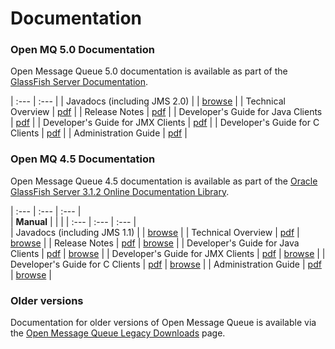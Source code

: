 # Documentation

### Open MQ 5.0 Documentation

Open Message Queue 5.0 documentation is available as part of the [GlassFish Server Documentation](https://javaee.github.io/glassfish/documentation).

| :--- | :--- | 
| Javadocs (including JMS 2.0) | | [browse](https://javaee.github.io/openmq/www/javadoc/5.0/javadoc/index.html) |
| Technical Overview | [pdf](https://javaee.github.io/glassfish/doc/4.0/mq-tech-over.pdf) |
| Release Notes | [pdf](https://javaee.github.io/glassfish/doc/4.0/mq-relnotes.pdf) |
| Developer's Guide for Java Clients | [pdf](https://javaee.github.io/glassfish/doc/4.0/mq-dev-guide-java.pdf) |
| Developer's Guide for JMX Clients | [pdf](https://javaee.github.io/glassfish/doc/4.0/mq-dev-guide-jmx.pdf) |
| Developer's Guide for C Clients | [pdf](https://javaee.github.io/glassfish/doc/4.0/mq-dev-guide-c.pdf) |
| Administration Guide | [pdf](https://javaee.github.io/glassfish/doc/4.0/mq-admin-guide.pdf)  |

### Open MQ 4.5 Documentation

Open Message Queue 4.5 documentation is available as part of the [Oracle GlassFish Server 3.1.2 Online Documentation Library](http://docs.oracle.com/cd/E26576_01/index.htm).

| :--- | :--- | :--- |  
| **Manual** | | |
| :--- | :--- | :--- |  
| Javadocs (including JMS 1.1) | | [browse](https://javaee.github.io/openmq/www/javadoc/5.0/javadoc/index.html) |
| Technical Overview | [pdf](http://docs.oracle.com/cd/E26576_01/doc.312/e24949.pdf) | [browse](http://docs.oracle.com/cd/E26576_01/doc.312/e24949/toc.htm) |
| Release Notes | [pdf](http://docs.oracle.com/cd/E26576_01/doc.312/e24948.pdf) | [browse](http://docs.oracle.com/cd/E26576_01/doc.312/e24948/toc.htm) |
| Developer's Guide for Java Clients | [pdf](http://docs.oracle.com/cd/E26576_01/doc.312/e24945.pdf) | [browse](http://docs.oracle.com/cd/E26576_01/doc.312/e24945/toc.htm) |
| Developer's Guide for JMX Clients | [pdf](http://docs.oracle.com/cd/E26576_01/doc.312/e24946.pdf) | [browse](http://docs.oracle.com/cd/E26576_01/doc.312/e24946/toc.htm) |
| Developer's Guide for C Clients | [pdf](http://docs.oracle.com/cd/E26576_01/doc.312/e24944.pdf) | [browse](http://docs.oracle.com/cd/E26576_01/doc.312/e24944/toc.htm) |
| Administration Guide | [pdf](http://docs.oracle.com/cd/E26576_01/doc.312/e24943.pdf)  | [browse](http://docs.oracle.com/cd/E26576_01/doc.312/e24943/toc.htm) |

### Older versions

Documentation for older versions of Open Message Queue is available via the [Open Message Queue Legacy Downloads](www/downloads/legacy-downloads.html) page.
